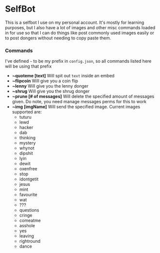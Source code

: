 # SelfBot
This is a selfbot I use on my personal account. It's mostly for learning purposes, but I also have a lot of images and other misc commands loaded in for use so that I can do things like post commonly used images easily or to post dongers without needing to copy paste them.

### Commands
I've defined `~` to be my prefix in `config.json`, so all commands listed here will be using that prefix
- **~quoteme [text]** Will spit out `text` inside an embed
- **~flipcoin** Will give you a coin flip
- **~lenny** Will give you the lenny donger
- **~shrug** Will give you the shrug donger
- **~prune [# of messages]** Will delete the specified amount of messages given. Do note, you need manage messages perms for this to work
- **~img [imgName]** Will send the specified image. Current images supported are:
  - tuturu
  - lewd
  - hacker
  - dab
  - thinking
  - mystery
  - whynot
  - dipshit
  - lyin
  - dewit
  - oxenfree
  - stop
  - idontgetit
  - jesus
  - mint
  - favourite
  - wat
  - ???
  - questions
  - cringe
  - comeatme
  - asshole
  - yes
  - leaving
  - rightround
  - dance
